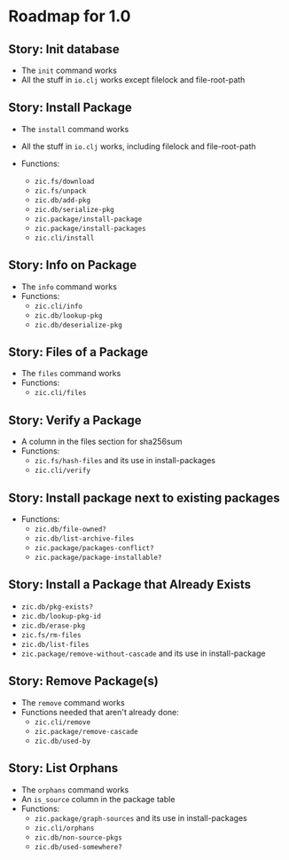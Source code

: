 ﻿Roadmap for 1.0
===============

Story: Init database
--------------------

- The `init` command works
- All the stuff in `io.clj` works except filelock and file-root-path

Story: Install Package
----------------------

- The `install` command works
- All the stuff in `io.clj` works, including filelock and file-root-path
- Functions:

  - `zic.fs/download`
  - `zic.fs/unpack`
  - `zic.db/add-pkg`
  - `zic.db/serialize-pkg`
  - `zic.package/install-package`
  - `zic.package/install-packages`
  - `zic.cli/install`

Story: Info on Package
----------------------

- The `info` command works
- Functions:
  - `zic.cli/info`
  - `zic.db/lookup-pkg`
  - `zic.db/deserialize-pkg`

Story: Files of a Package
-------------------------

- The `files` command works
- Functions:
  - `zic.cli/files`

Story: Verify a Package
-----------------------

- A column in the files section for sha256sum
- Functions:
  - `zic.fs/hash-files` and its use in install-packages
  - `zic.cli/verify`

Story: Install package next to existing packages
------------------------------------------------

- Functions:
  - `zic.db/file-owned?`
  - `zic.db/list-archive-files`
  - `zic.package/packages-conflict?`
  - `zic.package/package-installable?`
  

Story: Install a Package that Already Exists
--------------------------------------------

  - `zic.db/pkg-exists?`
  - `zic.db/lookup-pkg-id`
  - `zic.db/erase-pkg`
  - `zic.fs/rm-files`
  - `zic.db/list-files`
  - `zic.package/remove-without-cascade` and its use in install-package

Story: Remove Package(s)
------------------------

- The `remove` command works
- Functions needed that aren't already done:
  - `zic.cli/remove`
  - `zic.package/remove-cascade`
  - `zic.db/used-by`

Story: List Orphans
-------------------

- The `orphans` command works
- An `is_source` column in the package table
- Functions:
  - `zic.package/graph-sources` and its use in install-packages
  - `zic.cli/orphans`
  - `zic.db/non-source-pkgs`
  - `zic.db/used-somewhere?`
